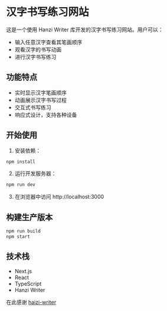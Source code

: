 # 汉字书写练习网站

这是一个使用 Hanzi Writer 库开发的汉字书写练习网站。用户可以：

- 输入任意汉字查看其笔画顺序
- 观看汉字的书写动画
- 进行汉字书写练习

## 功能特点

- 实时显示汉字笔画顺序
- 动画展示汉字书写过程
- 交互式书写练习
- 响应式设计，支持各种设备

## 开始使用

1. 安装依赖：
```bash
npm install
```

2. 运行开发服务器：
```bash
npm run dev
```

3. 在浏览器中访问 http://localhost:3000

## 构建生产版本

```bash
npm run build
npm start
```

## 技术栈

- Next.js
- React
- TypeScript
- Hanzi Writer

在此感谢 [haizi-writer](https://github.com/chanind/hanzi-writer)
